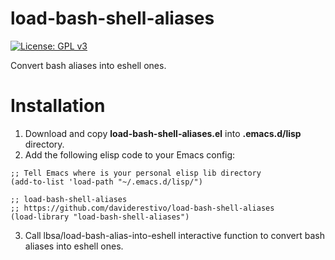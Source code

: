 # load-bash-shell-aliases

[![License: GPL v3](https://img.shields.io/badge/License-GPL%20v3-blue.svg)](https://www.gnu.org/licenses/gpl-3.0)

Convert bash aliases into eshell ones.

# Installation

1. Download and copy **load-bash-shell-aliases.el** into
   **.emacs.d/lisp** directory.
2. Add the following elisp code to your Emacs config:

``` elisp
;; Tell Emacs where is your personal elisp lib directory
(add-to-list 'load-path "~/.emacs.d/lisp/")

;; load-bash-shell-aliases
;; https://github.com/daviderestivo/load-bash-shell-aliases
(load-library "load-bash-shell-aliases")
```

3. Call lbsa/load-bash-alias-into-eshell interactive function to
   convert bash aliases into eshell ones.
